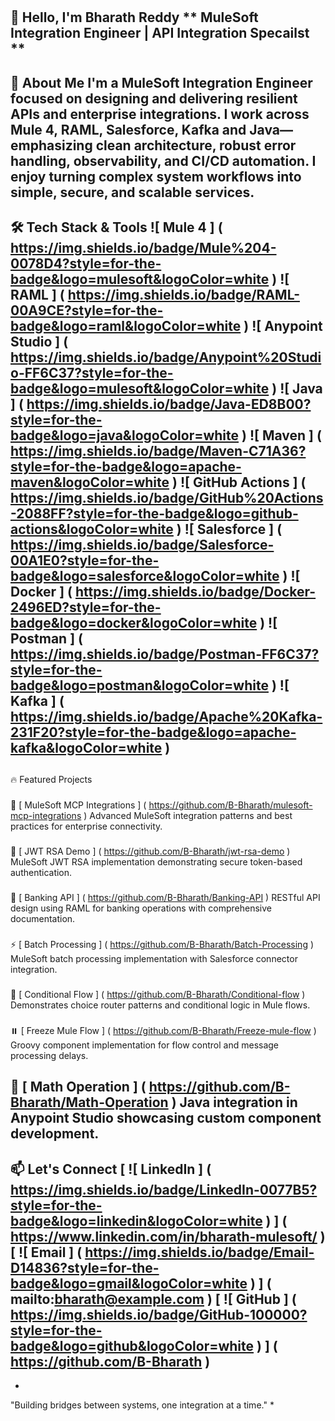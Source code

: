 #
 👋 Hello, I'm Bharath Reddy
**
MuleSoft Integration Engineer | API Integration Specailst
**
---
##
 🚀 About Me
I'm a MuleSoft Integration Engineer focused on designing and delivering resilient APIs and enterprise integrations. I work across Mule 4, RAML, Salesforce,
Kafka and Java—emphasizing clean architecture, robust error handling, observability, and CI/CD automation. I enjoy turning complex system workflows into simple, secure, and scalable services.
---
##
 🛠️ Tech Stack & Tools
![
Mule 4
]
(
https://img.shields.io/badge/Mule%204-0078D4?style=for-the-badge&logo=mulesoft&logoColor=white
)
![
RAML
]
(
https://img.shields.io/badge/RAML-00A9CE?style=for-the-badge&logo=raml&logoColor=white
)
![
Anypoint Studio
]
(
https://img.shields.io/badge/Anypoint%20Studio-FF6C37?style=for-the-badge&logo=mulesoft&logoColor=white
)
![
Java
]
(
https://img.shields.io/badge/Java-ED8B00?style=for-the-badge&logo=java&logoColor=white
)
![
Maven
]
(
https://img.shields.io/badge/Maven-C71A36?style=for-the-badge&logo=apache-maven&logoColor=white
)
![
GitHub Actions
]
(
https://img.shields.io/badge/GitHub%20Actions-2088FF?style=for-the-badge&logo=github-actions&logoColor=white
)
![
Salesforce
]
(
https://img.shields.io/badge/Salesforce-00A1E0?style=for-the-badge&logo=salesforce&logoColor=white
)
![
Docker
]
(
https://img.shields.io/badge/Docker-2496ED?style=for-the-badge&logo=docker&logoColor=white
)
![
Postman
]
(
https://img.shields.io/badge/Postman-FF6C37?style=for-the-badge&logo=postman&logoColor=white
)
![
Kafka
]
(
https://img.shields.io/badge/Apache%20Kafka-231F20?style=for-the-badge&logo=apache-kafka&logoColor=white
)
---
##
 🔥 Featured Projects
###
 🔗 
[
MuleSoft MCP Integrations
]
(
https://github.com/B-Bharath/mulesoft-mcp-integrations
)
Advanced MuleSoft integration patterns and best practices for enterprise connectivity.
###
 🔐 
[
JWT RSA Demo
]
(
https://github.com/B-Bharath/jwt-rsa-demo
)
MuleSoft JWT RSA implementation demonstrating secure token-based authentication.
###
 🏦 
[
Banking API
]
(
https://github.com/B-Bharath/Banking-API
)
RESTful API design using RAML for banking operations with comprehensive documentation.
###
 ⚡ 
[
Batch Processing
]
(
https://github.com/B-Bharath/Batch-Processing
)
MuleSoft batch processing implementation with Salesforce connector integration.
###
 🔀 
[
Conditional Flow
]
(
https://github.com/B-Bharath/Conditional-flow
)
Demonstrates choice router patterns and conditional logic in Mule flows.
###
 ⏸️ 
[
Freeze Mule Flow
]
(
https://github.com/B-Bharath/Freeze-mule-flow
)
Groovy component implementation for flow control and message processing delays.
###
 🧮 
[
Math Operation
]
(
https://github.com/B-Bharath/Math-Operation
)
Java integration in Anypoint Studio showcasing custom component development.
---
##
 📫 Let's Connect
[
![
LinkedIn
]
(
https://img.shields.io/badge/LinkedIn-0077B5?style=for-the-badge&logo=linkedin&logoColor=white
)
]
(
https://www.linkedin.com/in/bharath-mulesoft/
)
[
![
Email
]
(
https://img.shields.io/badge/Email-D14836?style=for-the-badge&logo=gmail&logoColor=white
)
]
(
mailto:bharath@example.com
)
[
![
GitHub
]
(
https://img.shields.io/badge/GitHub-100000?style=for-the-badge&logo=github&logoColor=white
)
]
(
https://github.com/B-Bharath
)
---
*
"Building bridges between systems, one integration at a time."
*
